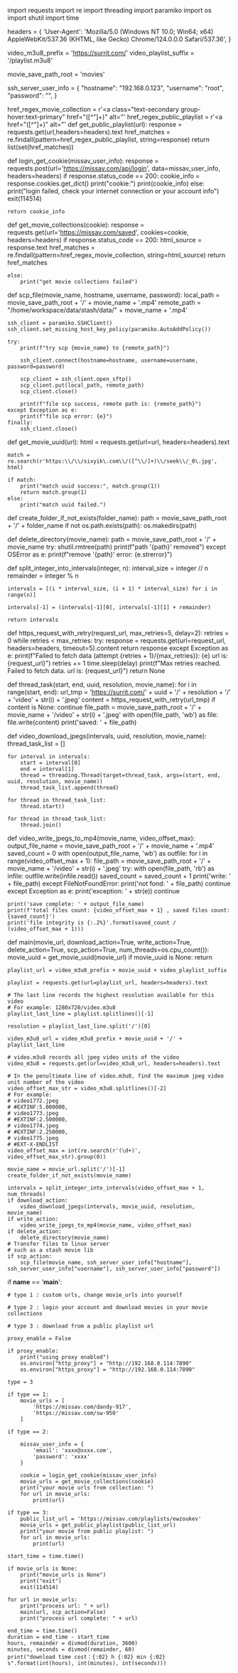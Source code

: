 import requests
import re
import threading
import paramiko
import os
import shutil
import time

headers = {
    'User-Agent': 'Mozilla/5.0 (Windows NT 10.0; Win64; x64) AppleWebKit/537.36 (KHTML, like Gecko) Chrome/124.0.0.0 Safari/537.36',
}

video_m3u8_prefix = 'https://surrit.com/'
video_playlist_suffix = '/playlist.m3u8'

movie_save_path_root = 'movies'

ssh_server_user_info = {
    "hostname": "192.168.0.123",
    "username": "root",
    "password": "",
}

href_regex_movie_collection = r'<a class="text-secondary group-hover:text-primary" href="([^"]+)" alt="'
href_regex_public_playlist = r'<a href="([^"]+)" alt="'
def get_public_playlist(url):
    response = requests.get(url,headers=headers).text
    href_matches = re.findall(pattern=href_regex_public_playlist, string=response)
    return list(set(href_matches))

def login_get_cookie(missav_user_info):
    response = requests.post(url='https://missav.com/api/login', data=missav_user_info, headers=headers)
    if response.status_code == 200:
        cookie_info = response.cookies.get_dict()
        print("cookie:")
        print(cookie_info)
    else:
        print("login failed, check your internet connection or your account info")
        exit(114514)

    return cookie_info


def get_movie_collections(cookie):
    response = requests.get(url='https://missav.com/saved', cookies=cookie, headers=headers)
    if response.status_code == 200:
        html_source = response.text
        href_matches = re.findall(pattern=href_regex_movie_collection, string=html_source)
        return href_matches


    else:
        print("get movie collections failed")


def scp_file(movie_name, hostname, username, password):
    local_path = movie_save_path_root + '/' + movie_name + '.mp4'
    remote_path = "/home/workspace/data/stash/data/" + movie_name + '.mp4'

    ssh_client = paramiko.SSHClient()
    ssh_client.set_missing_host_key_policy(paramiko.AutoAddPolicy())

    try:
        print(f"try scp {movie_name} to {remote_path}")

        ssh_client.connect(hostname=hostname, username=username, password=password)

        scp_client = ssh_client.open_sftp()
        scp_client.put(local_path, remote_path)
        scp_client.close()

        print(f"file scp success, remote path is: {remote_path}")
    except Exception as e:
        print(f"file scp error: {e}")
    finally:
        ssh_client.close()


def get_movie_uuid(url):
    html = requests.get(url=url, headers=headers).text

    match = re.search(r'https:\\/\\/sixyik\.com\\/([^\\/]+)\\/seek\\/_0\.jpg', html)

    if match:
        print("match uuid success:", match.group(1))
        return match.group(1)
    else:
        print("match uuid failed.")


def create_folder_if_not_exists(folder_name):
    path = movie_save_path_root + '/' + folder_name
    if not os.path.exists(path):
        os.makedirs(path)


def delete_directory(movie_name):
    path = movie_save_path_root + '/' + movie_name
    try:
        shutil.rmtree(path)
        print(f"path '{path}' removed")
    except OSError as e:
        print(f"remove '{path}' error: {e.strerror}")


def split_integer_into_intervals(integer, n):
    interval_size = integer // n
    remainder = integer % n

    intervals = [(i * interval_size, (i + 1) * interval_size) for i in range(n)]

    intervals[-1] = (intervals[-1][0], intervals[-1][1] + remainder)

    return intervals


def https_request_with_retry(request_url, max_retries=5, delay=2):
    retries = 0
    while retries < max_retries:
        try:
            response = requests.get(url=request_url, headers=headers, timeout=5).content
            return response
        except Exception as e:
            print(f"Failed to fetch data (attempt {retries + 1}/{max_retries}): {e} url is: {request_url}")
            retries += 1
            time.sleep(delay)
    print(f"Max retries reached. Failed to fetch data. url is: {request_url}")
    return None


def thread_task(start, end, uuid, resolution, movie_name):
    for i in range(start, end):
        url_tmp = 'https://surrit.com/' + uuid + '/' + resolution + '/' + 'video' + str(i) + '.jpeg'
        content = https_request_with_retry(url_tmp)
        if content is None: continue
        file_path = movie_save_path_root + '/' + movie_name + '/video' + str(i) + '.jpeg'
        with open(file_path, 'wb') as file:
            file.write(content)
            print('saved: ' + file_path)


def video_download_jpegs(intervals, uuid, resolution, movie_name):
    thread_task_list = []

    for interval in intervals:
        start = interval[0]
        end = interval[1]
        thread = threading.Thread(target=thread_task, args=(start, end, uuid, resolution, movie_name))
        thread_task_list.append(thread)

    for thread in thread_task_list:
        thread.start()

    for thread in thread_task_list:
        thread.join()


def video_write_jpegs_to_mp4(movie_name, video_offset_max):
    output_file_name = movie_save_path_root + '/' + movie_name + '.mp4'
    saved_count = 0
    with open(output_file_name, 'wb') as outfile:
        for i in range(video_offset_max + 1):
            file_path = movie_save_path_root + '/' + movie_name + '/video' + str(i) + '.jpeg'
            try:
                with open(file_path, 'rb') as infile:
                    outfile.write(infile.read())
                    saved_count = saved_count + 1
                    print('write: ' + file_path)
            except FileNotFoundError:
                print('not fond: ' + file_path)
                continue
            except Exception as e:
                print('exception: ' + str(e))
                continue

    print('save complete: ' + output_file_name)
    print(f'total files count: {video_offset_max + 1} , saved files count: {saved_count}')
    print('file integrity is {:.2%}'.format(saved_count / (video_offset_max + 1)))


def main(movie_url, download_action=True, write_action=True, delete_action=True, scp_action=True, num_threads=os.cpu_count()):
    movie_uuid = get_movie_uuid(movie_url)
    if movie_uuid is None:
        return

    playlist_url = video_m3u8_prefix + movie_uuid + video_playlist_suffix

    playlist = requests.get(url=playlist_url, headers=headers).text

    # The last line records the highest resolution available for this video
    # For example: 1280x720/video.m3u8
    playlist_last_line = playlist.splitlines()[-1]

    resolution = playlist_last_line.split('/')[0]

    video_m3u8_url = video_m3u8_prefix + movie_uuid + '/' + playlist_last_line

    # video.m3u8 records all jpeg video units of the video
    video_m3u8 = requests.get(url=video_m3u8_url, headers=headers).text

    # In the penultimate line of video.m3u8, find the maximum jpeg video unit number of the video
    video_offset_max_str = video_m3u8.splitlines()[-2]
    # For example:
    # video1772.jpeg
    # #EXTINF:5.000000,
    # video1773.jpeg
    # #EXTINF:2.500000,
    # video1774.jpeg
    # #EXTINF:2.250000,
    # video1775.jpeg
    # #EXT-X-ENDLIST
    video_offset_max = int(re.search(r'(\d+)', video_offset_max_str).group(0))

    movie_name = movie_url.split('/')[-1]
    create_folder_if_not_exists(movie_name)

    intervals = split_integer_into_intervals(video_offset_max + 1, num_threads)
    if download_action:
        video_download_jpegs(intervals, movie_uuid, resolution, movie_name)
    if write_action:
        video_write_jpegs_to_mp4(movie_name, video_offset_max)
    if delete_action:
        delete_directory(movie_name)
    # Transfer files to linux server
    # such as a stash movie lib
    if scp_action:
        scp_file(movie_name, ssh_server_user_info["hostname"], ssh_server_user_info["username"], ssh_server_user_info["password"])


if __name__ == '__main__':

    # type 1 : custom urls, change movie_urls into yourself

    # type 2 : login your account and download movies in your movie collections

    # type 3 : download from a public playlist url

    proxy_enable = False

    if proxy_enable:
        print("using proxy enabled")
        os.environ["http_proxy"] = "http://192.168.0.114:7890"
        os.environ["https_proxy"] = "http://192.168.0.114:7890"

    type = 3

    if type == 1:
        movie_urls = [
            'https://missav.com/dandy-917',
            'https://missav.com/sw-950'
        ]

    if type == 2:

        missav_user_info = {
            'email': 'xxxx@xxxx.com',
            'password': 'xxxx'
        }

        cookie = login_get_cookie(missav_user_info)
        movie_urls = get_movie_collections(cookie)
        print("your movie urls from collection: ")
        for url in movie_urls:
            print(url)

    if type == 3:
        public_list_url = 'https://missav.com/playlists/ewzoukev'
        movie_urls = get_public_playlist(public_list_url)
        print("your movie from public playlist: ")
        for url in movie_urls:
            print(url)

    start_time = time.time()

    if movie_urls is None:
        print("movie_urls is None")
        print("exit")
        exit(114514)

    for url in movie_urls:
        print("process url: " + url)
        main(url, scp_action=False)
        print("process url complete: " + url)

    end_time = time.time()
    duration = end_time - start_time
    hours, remainder = divmod(duration, 3600)
    minutes, seconds = divmod(remainder, 60)
    print("download time cost：{:02} h {:02} min {:02} s".format(int(hours), int(minutes), int(seconds)))
